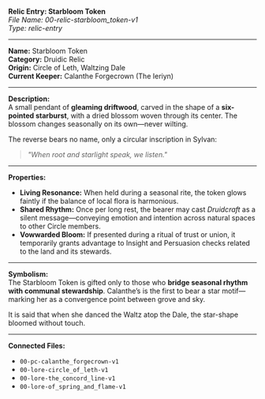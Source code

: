**Relic Entry: Starbloom Token**  
*File Name: 00-relic-starbloom_token-v1*  
*Type: relic-entry*

---

**Name:** Starbloom Token  
**Category:** Druidic Relic  
**Origin:** Circle of Leth, Waltzing Dale  
**Current Keeper:** Calanthe Forgecrown (The Ieriyn)

---

**Description:**  
A small pendant of **gleaming driftwood**, carved in the shape of a **six-pointed starburst**, with a dried blossom woven through its center. The blossom changes seasonally on its own—never wilting.

The reverse bears no name, only a circular inscription in Sylvan:

> *"When root and starlight speak, we listen."*

---

**Properties:**  
- **Living Resonance:** When held during a seasonal rite, the token glows faintly if the balance of local flora is harmonious.  
- **Shared Rhythm:** Once per long rest, the bearer may cast *Druidcraft* as a silent message—conveying emotion and intention across natural spaces to other Circle members.  
- **Vowwarded Bloom:** If presented during a ritual of trust or union, it temporarily grants advantage to Insight and Persuasion checks related to the land and its stewards.

---

**Symbolism:**  
The Starbloom Token is gifted only to those who **bridge seasonal rhythm with communal stewardship**. Calanthe’s is the first to bear a star motif—marking her as a convergence point between grove and sky.

It is said that when she danced the Waltz atop the Dale, the star-shape bloomed without touch.

---

**Connected Files:**  
- `00-pc-calanthe_forgecrown-v1`  
- `00-lore-circle_of_leth-v1`  
- `00-lore-the_concord_line-v1`  
- `00-lore-of_spring_and_flame-v1`